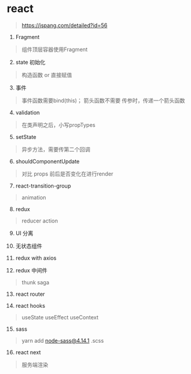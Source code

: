 # react 

>https://jspang.com/detailed?id=56

1. Fragment
> 组件顶层容器使用Fragment

2. state 初始化
> 构造函数 or 直接赋值

3. 事件
> 事件函数需要bind(this)； 箭头函数不需要
> 传参时，传递一个箭头函数

4. validation
> 在类声明之后，小写propTypes

5. setState
> 异步方法，需要传第二个回调

6. shouldComponentUpdate
> 对比 props 前后是否变化在进行render

7.  react-transition-group
> animation

8. redux
> reducer action

9. UI 分离

10. 无状态组件

11. redux with axios

12. redux 中间件 
> thunk
> saga

13. react router
>

14. react hooks
> useState  useEffect   useContext

15. sass
> yarn add node-sass@4.14.1  .scss

16. react next
> 服务端渲染